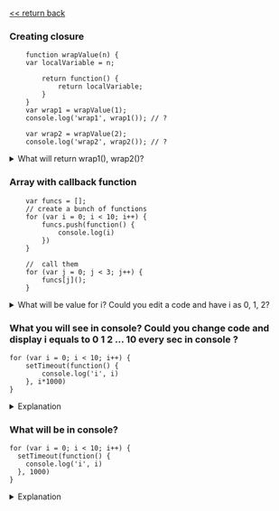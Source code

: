  [<< return back](https://github.com/julia-dizhak/code-examples)

### Creating closure
```
    function wrapValue(n) {
    var localVariable = n;

        return function() {
            return localVariable;
        }
    }
    var wrap1 = wrapValue(1);
    console.log('wrap1', wrap1()); // ?

    var wrap2 = wrapValue(2);
    console.log('wrap2', wrap2()); // ?
 ```
<details>
    <summary>What will return wrap1(), wrap2()?</summary>
    Because local variables are really re-created for every function call, in console
    <pre>
        wrap1() -> 1
        wrap2() -> 2
    </pre>
</details>


### Array with callback function
```
    var funcs = [];
    // create a bunch of functions
    for (var i = 0; i < 10; i++) {
        funcs.push(function() {
            console.log(i)
        })
    }

    //  call them
    for (var j = 0; j < 3; j++) {
        funcs[j]();
    }
 ```
<details>
    <summary>What will be value for i? Could you edit a code and have i as 0, 1, 2?</summary>
    The array funcs has a push callback function.
    funcs[j]() will call this function to print the i in the console.
    function() { console.log(i) } is an expression which evaluates to a value that is function that logs i.
    funcs.push is a function that adds a value to an array.
    Putting () after a function will call that function.
    In this case closure would be created and i always would be last iteration in array, so i=10.
    You can use let, that's why each iteration new variable i would be created.

<pre>
    ...
    for (let i = 0; i < 10; i++) {
        funcs.push(function() {
            console.log('i', i)
        })
    }
</pre>
</details>


### What you will see in console? Could you change code and display i equals to 0 1 2 ... 10 every sec in console ?
```
for (var i = 0; i < 10; i++) {
    setTimeout(function() {
        console.log('i', i)
    }, i*1000)
}
```
<details>
    <summary>Explanation</summary>
    After running fist sample in console will be displayed `i 10` and then every next 1 sec will be appear `i 10`.
    Because setTimeout is async function and it goes to stack event and run after timeout which is 1 sec.
    setTimeout will invoke after loop already finish and i will be equal to 10.

    To be able to display i from 0 1 2 ... 9 in console, you can use let in for loop.

    You can use IIFE (will be closure inside) as well:
<pre>
for (var i = 0; i < 10; i++) {
    (function(i) {
        setTimeout(function() {
            console.log('i', i)
        }, i*1000)
    })(i)
}
</pre>

    Or second variant:
<pre>
for (var i = 0; i < 10; i++) {
    setTimeout((function(i) {
        return function() {
            console.log('i', i)
    }
    })(i), i*1000)
}
</pre>
    You can use .bind() as well
<pre>
for (var i = 0; i < 10; i++) {
  setTimeout((function(i) {
    console.log('i', i)
  }).bind(null, i) , i*1000)
}
</pre>
</details>


### What will be in console?
```
for (var i = 0; i < 10; i++) {
  setTimeout(function() {
    console.log('i', i)
  }, 1000)
}
```
<details>
    <summary>Explanation</summary>
    In console will be displayed `i 10` after 1 sec
</details>
